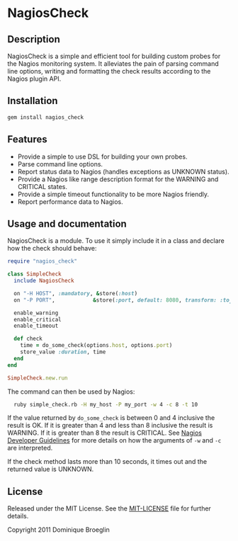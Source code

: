 NagiosCheck
============

Description
-----------

NagiosCheck is a simple and efficient tool for building custom probes for the
Nagios monitoring system. It alleviates the pain of parsing command line
options, writing and formatting the check results according to the Nagios 
plugin API.

Installation
------------
 
``` bash
gem install nagios_check
```

Features
--------

* Provide a simple to use DSL for building your own probes.
* Parse command line options.
* Report status data to Nagios (handles exceptions as UNKNOWN status).
* Provide a Nagios like range description format for the WARNING and CRITICAL states.
* Provide a simple timeout functionality to be more Nagios friendly.
* Report performance data to Nagios.

Usage and documentation
-----------------------

NagiosCheck is a module. To use it simply include it in a class and declare
how the check should behave:

``` ruby
require "nagios_check"

class SimpleCheck
  include NagiosCheck

  on "-H HOST", :mandatory, &store(:host)
  on "-P PORT",            &store(:port, default: 8080, transform: :to_i)

  enable_warning
  enable_critical
  enable_timeout

  def check
    time = do_some_check(options.host, options.port)
    store_value :duration, time
  end
end

SimpleCheck.new.run
```

The command can then be used by Nagios:

``` bash
  ruby simple_check.rb -H my_host -P my_port -w 4 -c 8 -t 10
```

If the value returned by `do_some_check` is between 0 and 4 inclusive the result is OK.  If it is greater than 4 and less than 8 inclusive the result is WARNING. If it is greater than 8 the result is CRITICAL. See [Nagios Developer Guidelines][nagios-dev] for more details on how the arguments of `-w` and `-c` are interpreted.

If the check method lasts more than 10 seconds, it times out and the returned value is UNKNOWN.

License
-------
Released under the MIT License.  See the [MIT-LICENSE][license] file for further details.

[license]: https://github.com/dbroeglin/nagios_check/blob/master/MIT-LICENSE 
[nagios-dev]: http://nagiosplug.sourceforge.net/developer-guidelines.html

Copyright 2011 Dominique Broeglin 

